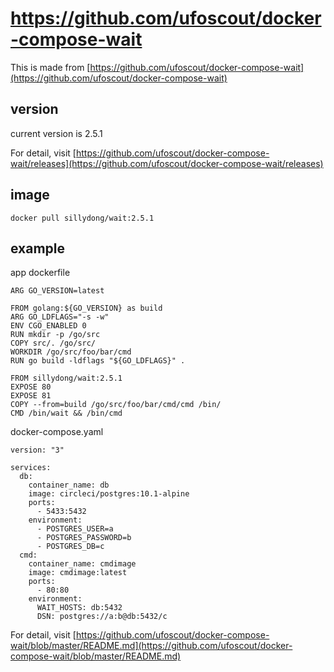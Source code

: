 # https://github.com/ufoscout/docker-compose-wait

This is made from [https://github.com/ufoscout/docker-compose-wait](https://github.com/ufoscout/docker-compose-wait)

## version

current version is 2.5.1

For detail, visit [https://github.com/ufoscout/docker-compose-wait/releases](https://github.com/ufoscout/docker-compose-wait/releases)

## image

```
docker pull sillydong/wait:2.5.1
```

## example

app dockerfile

```
ARG GO_VERSION=latest

FROM golang:${GO_VERSION} as build
ARG GO_LDFLAGS="-s -w"
ENV CGO_ENABLED 0
RUN mkdir -p /go/src
COPY src/. /go/src/
WORKDIR /go/src/foo/bar/cmd
RUN go build -ldflags "${GO_LDFLAGS}" .

FROM sillydong/wait:2.5.1
EXPOSE 80
EXPOSE 81
COPY --from=build /go/src/foo/bar/cmd/cmd /bin/
CMD /bin/wait && /bin/cmd
```

docker-compose.yaml

```
version: "3"

services:
  db:
    container_name: db
    image: circleci/postgres:10.1-alpine
    ports:
      - 5433:5432
    environment:
      - POSTGRES_USER=a
      - POSTGRES_PASSWORD=b
      - POSTGRES_DB=c
  cmd:
    container_name: cmdimage
    image: cmdimage:latest
    ports:
      - 80:80
    environment:
      WAIT_HOSTS: db:5432
      DSN: postgres://a:b@db:5432/c
```

For detail, visit [https://github.com/ufoscout/docker-compose-wait/blob/master/README.md](https://github.com/ufoscout/docker-compose-wait/blob/master/README.md)
